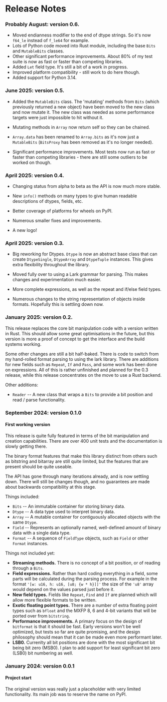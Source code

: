 # Release Notes

### Probably August: version 0.6.

* Moved endianness modifier to the end of dtype strings. So it's now `f64_le` instead of `f_le64` for example.
* Lots of Python code moved into Rust module, including the base `Bits` and `MutableBits` classes.
* Other significant performance improvements. About 80% of my test suite is now as fast or faster than competing libraries.
* Added `Let` field type. It's still a bit of a work in progress.
* Improved platform compatibility - still work to do here though.
* Added support for Python 3.14.

### June 2025: version 0.5.

* Added the `MutableBits` class. The 'mutating' methods from `Bits` (which previously returned a new object) have been moved to the new class and now mutate it. The new class was needed as some performance targets were just impossible to hit without it.

* Mutating methods in `Array` now return self so they can be chained.

* `Array.data` has been renamed to `Array.bits` as it's now just a `MutableBits` (`BitsProxy` has been removed as it's no longer needed).

* Significant performance improvements. Most tests now run as fast or faster than competing libraries - there are still some outliers to be worked on though.

### April 2025: version 0.4.

* Changing status from alpha to beta as the API is now much more stable.

* New `info()` methods on many types to give human readable descriptions of dtypes, fields, etc.

* Better coverage of platforms for wheels on PyPI.

* Numerous smaller fixes and improvements.

* A new logo!

### April 2025: version 0.3.

* Big reworking for Dtypes. `Dtype` is now an abstract base class that can create `DtypeSingle`, `DtypeArray` and `DtypeTuple` instances.
This gives extra flexibility throughout the library.

* Moved fully over to using a Lark grammar for parsing. This makes changes and experimentation much easier.

* More complete expressions, as well as the repeat and if/else field types.

* Numerous changes to the string representation of objects inside formats. Hopefully this is settling down now.


### January 2025: version 0.2.

This release replaces the core bit manipulation code with a version written in Rust. This should allow some great optimisations in the future, but this version is more a proof of concept to get the interface and the build systems working.

Some other changes are still a bit half-baked. There is code to switch from my hand-rolled format parsing to using the lark library. There are additions for new fields such as `Repeat`, `If` and `Pass`, and some work has been done on expressions. All of this is rather unfinished and planned for the 0.3 release, while this release concentrates on the move to use a Rust backend.

Other additions:

* `Reader` -- A new class that wraps a `Bits` to provide a bit position and read / parse functionality.

### September 2024: version 0.1.0

#### First working version

This release is quite fully featured in terms of the bit manipulation and creation capabilities.
There are over 400 unit tests and the documentation is slowly getting there.

The binary format features that make this library distinct from others such as bitstring and bitarray are still quite limited, but the features that are present should be quite useable.

The API has gone through many iterations already, and is now settling down. There will still be changes though, and no guarantees are made about backwards compatibility at this stage.

Things included:

* `Bits` -- An immutable container for storing binary data.
* `Dtype` -- A data type used to interpret binary data.
* `Array` -- A mutable container for contiguously allocated objects with the same `Dtype`.
* `Field` -- Represents an optionally named, well-defined amount of binary data with a single data type.
* `Format` -- A sequence of `FieldType` objects, such as `Field` or other `Format` instances.

Things not included yet:

* **Streaming methods.** There is no concept of a bit position, or of reading through a `Bits`.
* **Field expressions.** Rather than hard coding everything in a field, some parts will be calculated during the parsing process. For example in the format `'[w: u16, h: u16, [u8; {w * h}]]'` the size of the `'u8'` array would depend on the values parsed just before it.
* **New field types.** Fields like `Repeat`, `Find` and `If` are planned which will allow more flexible formats to be written.
* **Exotic floating point types.** There are a number of extra floating point types such as `bfloat` and the MXFP 8, 6 and 4-bit variants that will be ported over from `bitstring`.
* **Performance improvements.** A primary focus on the design of `bitformat` is that it should be fast. Early versions won't be well optimized, but tests so far are quite promising, and the design philosophy should mean that it can be made even more performant later.
* **LSB0.** Currenlty all bit positions are done with the most significant bit being bit zero (MSB0). I plan to add support for least significant bit zero (LSB0) bit numbering as well.

### January 2024: version 0.0.1

#### Project start

The original version was really just a placeholder with very limited functionality. Its main job was to reserve the name on PyPI.

